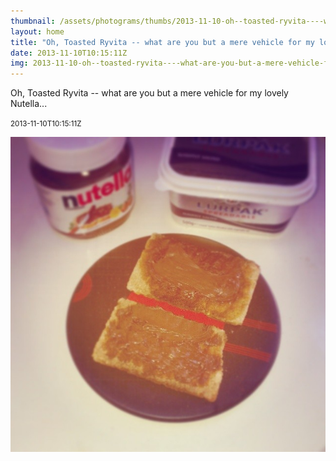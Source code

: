 ```yaml
---
thumbnail: /assets/photograms/thumbs/2013-11-10-oh--toasted-ryvita----what-are-you-but-a-mere-vehicle-for-my-lovely-nutella---.png
layout: home
title: "Oh, Toasted Ryvita -- what are you but a mere vehicle for my lovely Nutella..."
date: 2013-11-10T10:15:11Z
img: 2013-11-10-oh--toasted-ryvita----what-are-you-but-a-mere-vehicle-for-my-lovely-nutella---.jpg
---
```


Oh, Toasted Ryvita -- what are you but a mere vehicle for my lovely Nutella...

<small>2013-11-10T10:15:11Z</small>

![Oh, Toasted Ryvita -- what are you but a mere vehicle for my lovely Nutella...](/assets/photograms/original/2013-11-10-oh--toasted-ryvita----what-are-you-but-a-mere-vehicle-for-my-lovely-nutella---.jpg)

